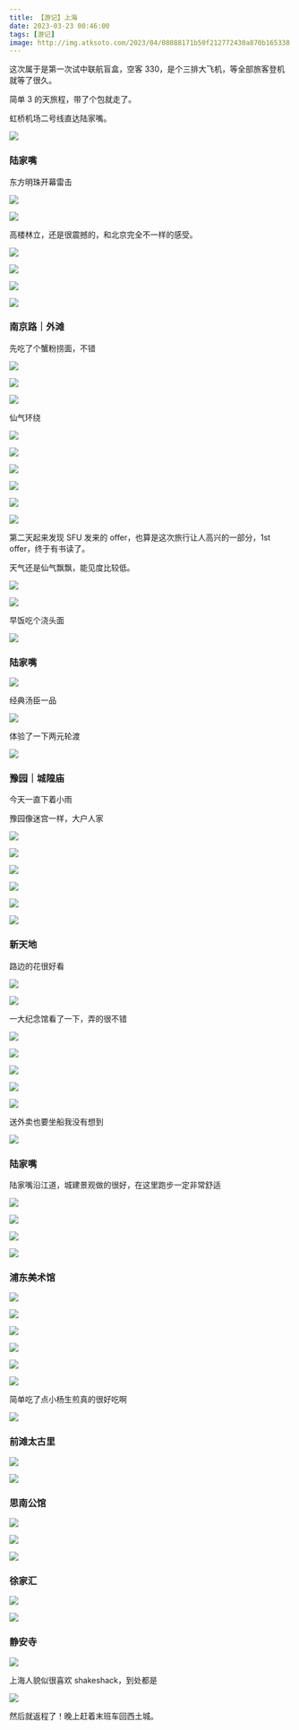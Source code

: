```yaml
---
title: 【游记】上海
date: 2023-03-23 00:46:00
tags: [游记]
image: http://img.atksoto.com/2023/04/08088171b50f212772430a870b165338.jpeg
---
```


这次属于是第一次试中联航盲盒，空客 330，是个三排大飞机，等全部旅客登机就等了很久。

简单 3 的天旅程，带了个包就走了。

虹桥机场二号线直达陆家嘴。

![](http://img.atksoto.com/2023/04/85a8634a5ce8373f705641c7a102f59b.jpeg)

### 陆家嘴

东方明珠开幕雷击

![](http://img.atksoto.com/2023/04/0d2b75b285415bd2f376b5791e311555.jpeg)

![](http://img.atksoto.com/2023/04/e02fb5be0d9a17eb0763e3031a08d6ec.jpeg)

高楼林立，还是很震撼的，和北京完全不一样的感受。

![](http://img.atksoto.com/2023/04/0fd95a4c87852e51d2d5fd412195700c.jpeg)

![](http://img.atksoto.com/2023/04/0b74bef9b8a9ca25d1c3e67dbb2e0a71.jpeg)

![](http://img.atksoto.com/2023/04/f3ea9b41b126ec7b06a740225f056930.jpeg)

![](http://img.atksoto.com/2023/04/abb54676768f8a0e971fd325a49b4a95.jpeg)

### 南京路｜外滩

先吃了个蟹粉捞面，不错

![](http://img.atksoto.com/2023/04/33a591df4f227442c58e2facce2a1bab.jpeg)

![](http://img.atksoto.com/2023/04/697a52a29df46cb498a48b1ef862330d.jpeg)

![](http://img.atksoto.com/2023/04/0b8ee1c8e4b646f19203a8bb8a6f7a11.jpeg)

仙气环绕

![](http://img.atksoto.com/2023/04/08088171b50f212772430a870b165338.jpeg)

![](http://img.atksoto.com/2023/04/8abcdd1a84ef70c120b5b26a6f55a5df.jpeg)

![](http://img.atksoto.com/2023/04/e241afcba8a8763e09eddc886dc4dd4c.jpeg)

![](http://img.atksoto.com/2023/04/6d4999d02ed1358245b0c4efc1fa3f84.jpeg)

![](http://img.atksoto.com/2023/04/27204a49e2b980c686b890e16904d33a.jpeg)

![](http://img.atksoto.com/2023/04/13dcb3cfda30443f70c76c28ba467850.jpeg)

第二天起来发现 SFU 发来的 offer，也算是这次旅行让人高兴的一部分，1st offer，终于有书读了。

天气还是仙气飘飘，能见度比较低。

![](http://img.atksoto.com/2023/04/ea7a1fcf0270210d84d2aa38c9d263b5.jpeg)

![](http://img.atksoto.com/2023/04/addface5c286a21445e3dad23faa6bd6.jpeg)

早饭吃个浇头面

![](http://img.atksoto.com/2023/04/161a7bf6b964a03c33409b50dbbc88d7.jpeg)

### 陆家嘴

![](http://img.atksoto.com/2023/04/3a6752861f68e384fda033c2c3fc6007.jpeg)

经典汤臣一品

![](http://img.atksoto.com/2023/04/a847a4b5ea1d7779bdf04c9cb072e923.jpeg)

体验了一下两元轮渡

![](http://img.atksoto.com/2023/04/5a108b4cddd24c501c56a63d94fca720.jpeg)

### 豫园｜城隍庙

今天一直下着小雨

豫园像迷宫一样，大户人家

![](http://img.atksoto.com/2023/04/f7ec7906bd60cbc11d15a5db97927d1b.jpeg)

![](http://img.atksoto.com/2023/04/6c75f29c48385504a7aaa2537375eb19.jpeg)

![](http://img.atksoto.com/2023/04/a9cd71b5105c7e4cf0d7f2f896093384.jpeg)

![](http://img.atksoto.com/2023/04/546be8e4015829bf88cd920c5002d3b4.jpeg)

![](http://img.atksoto.com/2023/04/7b8e88715ea25ad231b9226ac87410b7.jpeg)

![](http://img.atksoto.com/2023/04/78d73ac8fb441d4511c83d868a4bacab.jpeg)

### 新天地

路边的花很好看

![](http://img.atksoto.com/2023/04/8510edb4dc71b2adea0f7717012990bb.jpeg)

![](http://img.atksoto.com/2023/04/3864a682242fbc2ab5b5dbe5e3c2771e.jpeg)

一大纪念馆看了一下，弄的很不错

![](http://img.atksoto.com/2023/04/177d2a48c353a93c4bdb207002d2dc0c.jpeg)

![](http://img.atksoto.com/2023/04/0e6f82b0e4a0fb37308d558cb75eaf00.jpeg)

![](http://img.atksoto.com/2023/04/69286d6c3cde9b0a96f7e7d7a07c0286.jpeg)

![](http://img.atksoto.com/2023/04/c5dcdaa577e3064087e2265f116bd429.jpeg)

![](http://img.atksoto.com/2023/04/f5802359b54e0c3fb64fa8e48da36525.jpeg)

送外卖也要坐船我没有想到

![](http://img.atksoto.com/2023/04/73b11ff0616f4614348d8992440afff9.jpeg)

### 陆家嘴

陆家嘴沿江道，城建景观做的很好，在这里跑步一定非常舒适

![](http://img.atksoto.com/2023/04/0575a2ba4b05bc27fed87217fa07c32b.jpeg)

![](http://img.atksoto.com/2023/04/54ff498ad9905802656d4b7546ece531.jpeg)

![](http://img.atksoto.com/2023/04/cdf641f1ccadd17cb62d87122998a582.jpeg)

![](http://img.atksoto.com/2023/04/6a25c292db5d74530a9820180e252128.jpeg)

### 浦东美术馆

![](http://img.atksoto.com/2023/04/16b615fd63bbf4ae7472d306efbe6d3e.jpeg)

![](http://img.atksoto.com/2023/04/f25c2aab94faa852ea9d4bddfac0efc6.jpeg)

![](http://img.atksoto.com/2023/04/7c39406e27c7bc95c8a13109173275ca.jpeg)

![](http://img.atksoto.com/2023/04/862a011ca09f2fa1159bc15f4b212708.jpeg)

![](http://img.atksoto.com/2023/04/c52fcd8215332dac1889d31a4cc6a6bd.jpeg)

![](http://img.atksoto.com/2023/04/36acfdea4c9fad8a8845a3b1949a7eb4.jpeg)

简单吃了点小杨生煎真的很好吃啊

![](http://img.atksoto.com/2023/04/562fec3c317e37c8aa48320dc74e2d01.jpeg)

### 前滩太古里

![](http://img.atksoto.com/2023/04/3cf4f02c08c6c0d0846cb647f0b7fb68.jpeg)

![](http://img.atksoto.com/2023/04/b890297fa9f35ab363cd08d151377d42.jpeg)

### 思南公馆

![](http://img.atksoto.com/2023/04/2f108fdc076a58316ec765bbc043aa36.jpeg)

![](http://img.atksoto.com/2023/04/c083942c541df7f3fa7c7978f553a6f8.jpeg)

![](http://img.atksoto.com/2023/04/741019a31e9844fb67e79eacbe616b8a.jpeg)

### 徐家汇

![](http://img.atksoto.com/2023/04/a1414215de0bd25be77b6bd6953da81c.jpeg)

![](http://img.atksoto.com/2023/04/138e234671e7108f97fb87b40c641181.jpeg)

### 静安寺

![](http://img.atksoto.com/2023/04/db565a2f0b7e24c70fd8155bc8a7c3e3.jpeg)

上海人貌似很喜欢 shakeshack，到处都是

![](http://img.atksoto.com/2023/04/e0fdb89e7223534c83414b0a151122b4.jpeg)

然后就返程了！晚上赶着末班车回西土城。
